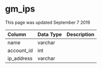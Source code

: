 # gm\_ips

This page was updated September 7 2019

| Column | Data Type | Description |
| :--- | :--- | :--- |
| name | varchar |  |
| account\_id | int |  |
| ip\_address | varchar |  |

